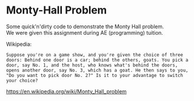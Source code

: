 
# Monty-Hall Problem
 
 
Some quick'n'dirty code to demonstrate the Monty Hall problem.<br />
We were given this assignment during AE (programming) tuition.

Wikipedia:

    Suppose you're on a game show, and you're given the choice of three doors: Behind one door is a car; behind the others, goats. You pick a door, say No. 1, and the host, who knows what's behind the doors, opens another door, say No. 3, which has a goat. He then says to you, "Do you want to pick door No. 2?" Is it to your advantage to switch your choice?

https://en.wikipedia.org/wiki/Monty_Hall_problem